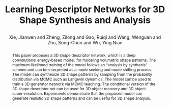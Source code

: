 ---
layout: pub
type: inproceedings
key: 3ddescriptornet
title: >
    Learning Descriptor Networks for 3D Shape Synthesis and Analysis
author: Xie, Jianwen and Zheng, Zilong and Gao, Ruiqi and Wang, Wenguan and Zhu, Song-Chun and Wu, Ying Nian
website: http://www.stat.ucla.edu/~jxie/3DDescriptorNet/3DDescriptorNet.html
pdf: https://arxiv.org/pdf/1804.00586.pdf
abbr: CVPR'18
award: Oral
img: 3DDescriptorNet/3ddescriptor.png
code: https://github.com/jianwen-xie/3DDescriptorNet
booktitle: Proceedings of the IEEE conference on computer vision and pattern recognition (CVPR)
year: 2018
abstract: >
    This paper proposes a 3D shape descriptor network, which is a deep convolutional energy-based model, for modeling volumetric shape patterns. The maximum likelihood training of the model follows an “analysis by synthesis” scheme and can be interpreted as a mode seeking and mode shifting process. The model can synthesize 3D shape patterns by sampling from the probability distribution via MCMC such as Langevin dynamics. The model can be used to train a 3D generator network via MCMC teaching. The conditional version of the 3D shape descriptor net can be used for 3D object recovery and 3D object super-resolution. Experiments demonstrate that the proposed model can generate realistic 3D shape patterns and can be useful for 3D shape analysis.
bibtex: >
    @inproceedings{xie2018learning,
        title={Learning Descriptor Networks for 3D Shape Synthesis and Analysis},
        author={Xie, Jianwen and Zheng, Zilong and Gao, Ruiqi and Wang, Wenguan and Zhu, Song-Chun and Wu, Ying Nian},
        booktitle={Proceedings of the IEEE conference on computer vision and pattern recognition (CVPR)},
        pages={8629--8638},
        year={2018}
    }
---